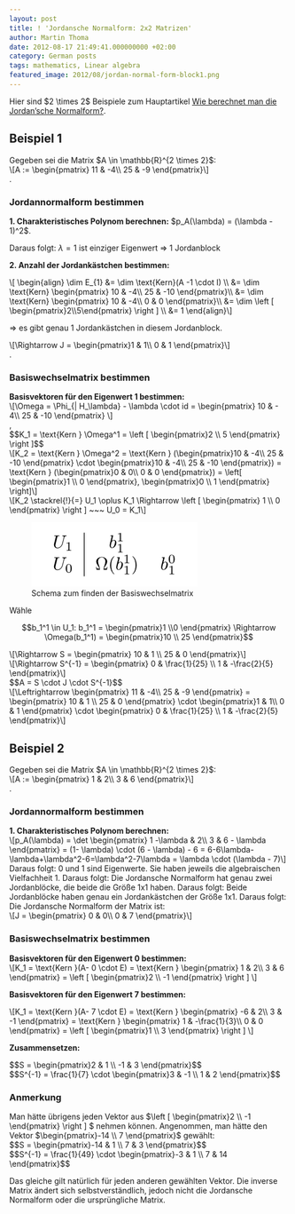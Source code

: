 ```yaml
---
layout: post
title: ! 'Jordansche Normalform: 2x2 Matrizen'
author: Martin Thoma
date: 2012-08-17 21:49:41.000000000 +02:00
category: German posts
tags: mathematics, Linear algebra
featured_image: 2012/08/jordan-normal-form-block1.png
---
```

<div class="info">Hier sind <span>$2 \times 2$</span> Beispiele zum Hauptartikel <a href="../wie-berechnet-man-die-jordansche-normalform/" title="Wie berechnet man die Jordan&rsquo;sche Normalform?">Wie berechnet man die Jordan&rsquo;sche Normalform?</a>.</div>

<h2>Beispiel 1</h2>
Gegeben sei die Matrix <span>$A \in \mathbb{R}^{2 \times 2}$</span>:
<div>\[A := \begin{pmatrix}
11 & -4\\
25 & -9
\end{pmatrix}\]</div>.

<h3>Jordannormalform bestimmen</h3>
<strong>1. Charakteristisches Polynom berechnen:</strong>
<span>$p_A(\lambda) = (\lambda - 1)^2$</span>.

Daraus folgt: <span>$\lambda = 1$</span> ist einziger Eigenwert
<span>$\Rightarrow$</span> 1 Jordanblock

<strong>2. Anzahl der Jordankästchen bestimmen:</strong>

<div>\[
\begin{align}
\dim E_{1} &= \dim \text{Kern}(A -1 \cdot I) \\
&= \dim \text{Kern} \begin{pmatrix}
10 & -4\\
25 & -10
\end{pmatrix}\\
&= \dim \text{Kern} \begin{pmatrix}
10 & -4\\
0 & 0
\end{pmatrix}\\
&= \dim \left [ \begin{pmatrix}2\\5\end{pmatrix} \right ] \\
&= 1
\end{align}\]</div>

<span>$\Rightarrow$</span> es gibt genau 1 Jordankästchen in diesem Jordanblock.

<div>\[\Rightarrow
J =
\begin{pmatrix}1 & 1\\
0 & 1
\end{pmatrix}\]</div>.

<h3>Basiswechselmatrix bestimmen</h3>
<strong>Basisvektoren für den Eigenwert 1 bestimmen:</strong>
<div>\[\Omega = \Phi_{| H_\lambda} - \lambda \cdot id =
\begin{pmatrix}
10 & - 4\\
25 & -10
\end{pmatrix}
\]</div>,

<div>$$K_1 = \text{Kern } \Omega^1 = \left [ \begin{pmatrix}2 \\ 5 \end{pmatrix} \right ]$$</div>
<div>\[K_2 = \text{Kern } \Omega^2 = \text{Kern } (\begin{pmatrix}10 & -4\\ 25 & -10 \end{pmatrix} \cdot \begin{pmatrix}10 & -4\\ 25 & -10 \end{pmatrix}) = \text{Kern } (\begin{pmatrix}0 & 0\\ 0 & 0 \end{pmatrix})
=
\left[
\begin{pmatrix}1 \\ 0 \end{pmatrix},
\begin{pmatrix}0 \\ 1 \end{pmatrix}
\right]\]</div>

<div>\[K_2 \stackrel{!}{=} U_1 \oplus K_1
\Rightarrow
\left [
\begin{pmatrix}
1 \\ 0
\end{pmatrix}
\right ] ~~~ U_0 = K_1\]</div>

<figure class="aligncenter">
            <a href="../images/2012/08/jordan-normal-form-scheme-small.png"><img src="../images/2012/08/jordan-normal-form-scheme-small.png" alt="Schema zum finden der Basiswechselmatrix" style="max-width:300px;max-height:116px" class="size-full wp-image-40961"/></a>
            <figcaption class="text-center">Schema zum finden der Basiswechselmatrix</figcaption>
        </figure>

Wähle <div>$$b_1^1 \in U_1: b_1^1 = \begin{pmatrix}1 \\0 \end{pmatrix} \Rightarrow \Omega(b_1^1) = \begin{pmatrix}10 \\ 25 \end{pmatrix}$$</div>
<div>\[\Rightarrow S =
\begin{pmatrix}
10 & 1 \\
25 & 0
\end{pmatrix}\]</div>
<div>\[\Rightarrow S^{-1} =
\begin{pmatrix}
0 & \frac{1}{25} \\
1 & -\frac{2}{5}
\end{pmatrix}\]</div>

<div>$$A = S \cdot J \cdot S^{-1}$$</div>
<div>\[\Leftrightarrow
\begin{pmatrix}
11 & -4\\
25 & -9
\end{pmatrix}
=
\begin{pmatrix}
10 & 1 \\
25 & 0
\end{pmatrix}
\cdot
\begin{pmatrix}1 & 1\\
0 & 1
\end{pmatrix}
\cdot
\begin{pmatrix}
0 & \frac{1}{25} \\
1 & -\frac{2}{5}
\end{pmatrix}\]</div>

<h2>Beispiel 2</h2>
Gegeben sei die Matrix <span>$A \in \mathbb{R}^{2 \times 2}$</span>:
<div>\[A := \begin{pmatrix}
1 & 2\\
3 & 6
\end{pmatrix}\]</div>.

<h3>Jordannormalform bestimmen</h3>
<strong>1. Charakteristisches Polynom berechnen:</strong>
<div>\[p_A(\lambda) = \det \begin{pmatrix}
1 -\lambda & 2\\
3 & 6 - \lambda
\end{pmatrix} = (1- \lambda) \cdot (6 - \lambda) - 6 = 6-6\lambda-\lambda+\lambda^2-6=\lambda^2-7\lambda = \lambda \cdot (\lambda - 7)\]</div>
Daraus folgt: 0 und 1 sind Eigenwerte. Sie haben jeweils die algebraischen Vielfachheit 1.
Daraus folgt: Die Jordansche Normalform hat genau zwei Jordanblöcke, die beide die Grö&szlig;e 1x1 haben.
Daraus folgt: Beide Jordanblöcke haben genau ein Jordankästchen der Grö&szlig;e 1x1.
Daraus folgt: Die Jordansche Normalform der Matrix ist:

<div>\[J = \begin{pmatrix}
0 & 0\\
0 & 7
\end{pmatrix}\]</div>

<h3>Basiswechselmatrix bestimmen</h3>
<strong>Basisvektoren für den Eigenwert 0 bestimmen:</strong>
<div>\[K_1 = \text{Kern }(A- 0 \cdot E) = \text{Kern } \begin{pmatrix}
1 & 2\\
3 & 6
\end{pmatrix} = \left [ \begin{pmatrix}2 \\ -1 \end{pmatrix} \right ] \]</div>

<strong>Basisvektoren für den Eigenwert 7 bestimmen:</strong>
<div>\[K_1 = \text{Kern }(A- 7 \cdot E) = \text{Kern } \begin{pmatrix}
-6 & 2\\
3 & -1
\end{pmatrix} = \text{Kern } \begin{pmatrix}
1 & -\frac{1}{3}\\
0 & 0
\end{pmatrix} = \left [ \begin{pmatrix}1 \\ 3 \end{pmatrix} \right ] \]</div>

<strong>Zusammensetzen:</strong>
<div>$$S = \begin{pmatrix}2 & 1 \\ -1 & 3 \end{pmatrix}$$</div>
<div>$$S^{-1} = \frac{1}{7} \cdot \begin{pmatrix}3 & -1 \\ 1 & 2 \end{pmatrix}$$</div>

<h3>Anmerkung</h3>
Man hätte übrigens jeden Vektor aus <span>$\left [ \begin{pmatrix}2 \\ -1 \end{pmatrix} \right ] $</span> nehmen können. Angenommen, man hätte den Vektor <span>$\begin{pmatrix}-14 \\ 7 \end{pmatrix}$</span> gewählt:

<div>$$S = \begin{pmatrix}-14 & 1 \\ 7 & 3 \end{pmatrix}$$</div>
<div>$$S^{-1} = \frac{1}{49} \cdot \begin{pmatrix}-3 & 1 \\ 7 & 14 \end{pmatrix}$$</div>

Das gleiche gilt natürlich für jeden anderen gewählten Vektor. Die inverse Matrix ändert sich selbstverständlich, jedoch nicht die Jordansche Normalform oder die ursprüngliche Matrix.
